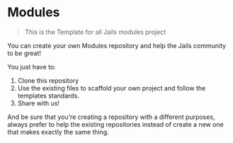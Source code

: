 # Modules

> This is the Template for all Jails modules project

You can create your own Modules repository and help the Jails community to be great!

You just have to:

1. Clone this repository
2. Use the existing files to scaffold your own project and  follow the templates standards.
3. Share with us!

And be sure that you're creating a repository with a different purposes, always prefer to help the existing repositories instead of create a new one that makes exactly the same thing.

